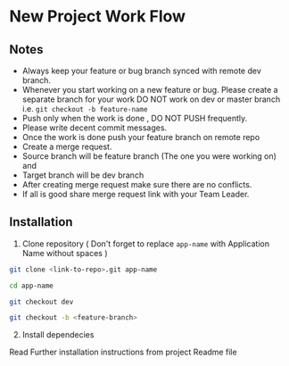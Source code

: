 New Project Work Flow
=====================

## Notes

- Always keep your feature or bug branch synced with remote dev branch.
- Whenever you start working on a new feature or bug. Please create a separate branch for your work DO NOT work on dev or master branch
  i.e. ```git checkout -b feature-name```
- Push only when the work is done , DO NOT PUSH frequently.
- Please write decent commit messages.
- Once the work is done push your feature branch on remote repo
- Create a merge request.
- Source branch will be feature branch (The one you were working on) and
- Target branch will be dev branch
- After creating merge request make sure there are no conflicts.
- If all is good share merge request link with your Team Leader.

## Installation

1. Clone repository ( Don't forget to replace ```app-name``` with Application Name without spaces )

```bash
git clone <link-to-repo>.git app-name

cd app-name

git checkout dev

git checkout -b <feature-branch>
```

2. Install dependecies

Read Further installation instructions from project Readme file
